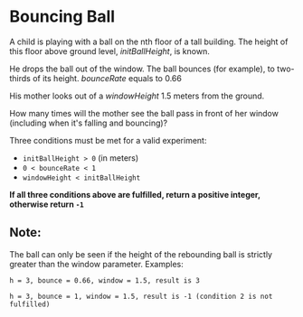 # Bouncing Ball

A child is playing with a ball on the nth floor of a tall building. The height
of this floor above ground level, *initBallHeight*, is known.

He drops the ball out of the window. The ball bounces (for example), to
two-thirds of its height. *bounceRate* equals to  0.66

His mother looks out of a *windowHeight* 1.5 meters from the ground.

How many times will the mother see the ball pass in front of her window
(including when it's falling and bouncing)?

Three conditions must be met for a valid experiment:

- `initBallHeight > 0` (in meters)
- `0 < bounceRate < 1`
- `windowHeight < initBallHeight`

**If all three conditions above are fulfilled, return a positive integer,
otherwise return `-1`**

## Note:

The ball can only be seen if the height of the rebounding ball is strictly
greater than the window parameter.
Examples:

```
h = 3, bounce = 0.66, window = 1.5, result is 3

h = 3, bounce = 1, window = 1.5, result is -1 (condition 2 is not fulfilled) 
```

